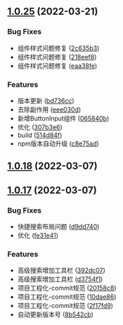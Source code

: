 ## [1.0.25](https://github.com/MUOU-HANG/xiaodun-antd-design/compare/v1.0.18...v1.0.25) (2022-03-21)


### Bug Fixes

* 组件样式问题修复 ([2c635b3](https://github.com/MUOU-HANG/xiaodun-antd-design/commit/2c635b30d637528d6b1395d11eaa7d37360aa739))
* 组件样式问题修复 ([218eef8](https://github.com/MUOU-HANG/xiaodun-antd-design/commit/218eef8ea0328dc32965ba78032ce96463351f39))
* 组件样式问题修复 ([eaa38fe](https://github.com/MUOU-HANG/xiaodun-antd-design/commit/eaa38fe716697e55369dac38919444c07f0cadc4))


### Features

* 版本更新 ([bd736cc](https://github.com/MUOU-HANG/xiaodun-antd-design/commit/bd736cc96a5d505618f6ccbd3f6992c0ba0ee68e))
* 去除副作用 ([eee030d](https://github.com/MUOU-HANG/xiaodun-antd-design/commit/eee030dcc712ba4d50965c0d7ca6d400c6c0c1c0))
* 新增ButtonInput组件 ([065840b](https://github.com/MUOU-HANG/xiaodun-antd-design/commit/065840bfba718791e0b533e98b19c8db2c3b679f))
* 优化 ([307b3e6](https://github.com/MUOU-HANG/xiaodun-antd-design/commit/307b3e615f095dd7f76c72ef3d0d5561ca85992a))
* build ([514d84f](https://github.com/MUOU-HANG/xiaodun-antd-design/commit/514d84f5355e3bd7432c52cd91c34ca0aba52d68))
* npm版本自动升级 ([c8e75ad](https://github.com/MUOU-HANG/xiaodun-antd-design/commit/c8e75addf89ba5d511a056e1f2fabca7ce293bbd))



## [1.0.18](https://github.com/MUOU-HANG/xiaodun-antd-design/compare/v1.0.17...v1.0.18) (2022-03-07)



## [1.0.17](https://github.com/MUOU-HANG/xiaodun-antd-design/compare/fe31e41f06d93bfec2dbab5f42d1081e917124f5...v1.0.17) (2022-03-07)


### Bug Fixes

* 快捷搜索布局问题 ([d9dd740](https://github.com/MUOU-HANG/xiaodun-antd-design/commit/d9dd740d465cfaf739cecdd0a4d1b4ef84baf3f0))
* 优化 ([fe31e41](https://github.com/MUOU-HANG/xiaodun-antd-design/commit/fe31e41f06d93bfec2dbab5f42d1081e917124f5))


### Features

* 高级搜索增加工具栏 ([392dc07](https://github.com/MUOU-HANG/xiaodun-antd-design/commit/392dc07cd897f731c1c33030640b3711cd9a2d56))
* 高级搜索增加工具栏 ([d3754f1](https://github.com/MUOU-HANG/xiaodun-antd-design/commit/d3754f106ab14d7be8b5c03785889db76d91d83f))
* 项目工程化-commit规范 ([20158c8](https://github.com/MUOU-HANG/xiaodun-antd-design/commit/20158c87b78b07c38f4d3efde6d3328ad96dafdf))
* 项目工程化-commit规范 ([10dae86](https://github.com/MUOU-HANG/xiaodun-antd-design/commit/10dae86d648ce585299df5842e9aff805ec9a716))
* 项目工程化-commit规范 ([2f17fd9](https://github.com/MUOU-HANG/xiaodun-antd-design/commit/2f17fd900e18ba49d7989e8e71b97f30f1009270))
* 自动更新版本号 ([8b542cb](https://github.com/MUOU-HANG/xiaodun-antd-design/commit/8b542cb02384775ec0917683aa4161f26d59a619))



